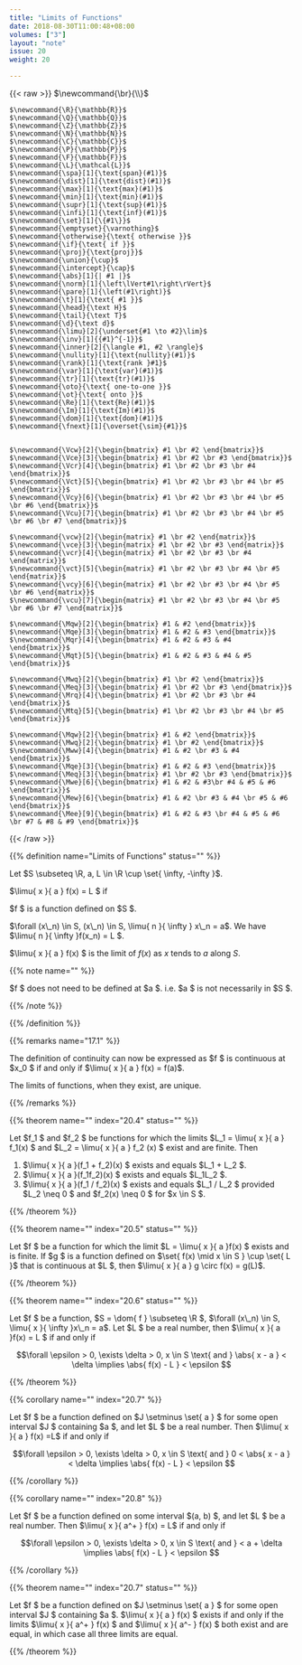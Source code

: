 ```yaml
---
title: "Limits of Functions"
date: 2018-08-30T11:00:48+08:00
volumes: ["3"]
layout: "note"
issue: 20
weight: 20

---
```


<!--more-->

<div class="latex-macros">
  {{< raw >}}
    $\newcommand{\br}{\\}$

    $\newcommand{\R}{\mathbb{R}}$
    $\newcommand{\Q}{\mathbb{Q}}$
    $\newcommand{\Z}{\mathbb{Z}}$
    $\newcommand{\N}{\mathbb{N}}$
    $\newcommand{\C}{\mathbb{C}}$
    $\newcommand{\P}{\mathbb{P}}$
    $\newcommand{\F}{\mathbb{F}}$
    $\newcommand{\L}{\mathcal{L}}$
    $\newcommand{\spa}[1]{\text{span}(#1)}$
    $\newcommand{\dist}[1]{\text{dist}(#1)}$
    $\newcommand{\max}[1]{\text{max}(#1)}$
    $\newcommand{\min}[1]{\text{min}(#1)}$
    $\newcommand{\supr}[1]{\text{sup}(#1)}$
    $\newcommand{\infi}[1]{\text{inf}(#1)}$
    $\newcommand{\set}[1]{\{#1\}}$
    $\newcommand{\emptyset}{\varnothing}$
    $\newcommand{\otherwise}{\text{ otherwise }}$
    $\newcommand{\if}{\text{ if }}$
    $\newcommand{\proj}{\text{proj}}$
    $\newcommand{\union}{\cup}$
    $\newcommand{\intercept}{\cap}$
    $\newcommand{\abs}[1]{| #1 |}$
    $\newcommand{\norm}[1]{\left\lVert#1\right\rVert}$
    $\newcommand{\pare}[1]{\left(#1\right)}$
    $\newcommand{\t}[1]{\text{ #1 }}$
    $\newcommand{\head}{\text H}$
    $\newcommand{\tail}{\text T}$
    $\newcommand{\d}{\text d}$
    $\newcommand{\limu}[2]{\underset{#1 \to #2}\lim}$
    $\newcommand{\inv}[1]{{#1}^{-1}}$
    $\newcommand{\inner}[2]{\langle #1, #2 \rangle}$
    $\newcommand{\nullity}[1]{\text{nullity}(#1)}$
    $\newcommand{\rank}[1]{\text{rank }#1}$
    $\newcommand{\var}[1]{\text{var}(#1)}$
    $\newcommand{\tr}[1]{\text{tr}(#1)}$
    $\newcommand{\oto}{\text{ one-to-one }}$
    $\newcommand{\ot}{\text{ onto }}$
    $\newcommand{\Re}[1]{\text{Re}(#1)}$
    $\newcommand{\Im}[1]{\text{Im}(#1)}$
    $\newcommand{\dom}[1]{\text{dom}(#1)}$
    $\newcommand{\fnext}[1]{\overset{\sim}{#1}}$


    $\newcommand{\Vcw}[2]{\begin{bmatrix} #1 \br #2 \end{bmatrix}}$
    $\newcommand{\Vce}[3]{\begin{bmatrix} #1 \br #2 \br #3 \end{bmatrix}}$
    $\newcommand{\Vcr}[4]{\begin{bmatrix} #1 \br #2 \br #3 \br #4 \end{bmatrix}}$
    $\newcommand{\Vct}[5]{\begin{bmatrix} #1 \br #2 \br #3 \br #4 \br #5 \end{bmatrix}}$
    $\newcommand{\Vcy}[6]{\begin{bmatrix} #1 \br #2 \br #3 \br #4 \br #5 \br #6 \end{bmatrix}}$
    $\newcommand{\Vcu}[7]{\begin{bmatrix} #1 \br #2 \br #3 \br #4 \br #5 \br #6 \br #7 \end{bmatrix}}$

    $\newcommand{\vcw}[2]{\begin{matrix} #1 \br #2 \end{matrix}}$
    $\newcommand{\vce}[3]{\begin{matrix} #1 \br #2 \br #3 \end{matrix}}$
    $\newcommand{\vcr}[4]{\begin{matrix} #1 \br #2 \br #3 \br #4 \end{matrix}}$
    $\newcommand{\vct}[5]{\begin{matrix} #1 \br #2 \br #3 \br #4 \br #5 \end{matrix}}$
    $\newcommand{\vcy}[6]{\begin{matrix} #1 \br #2 \br #3 \br #4 \br #5 \br #6 \end{matrix}}$
    $\newcommand{\vcu}[7]{\begin{matrix} #1 \br #2 \br #3 \br #4 \br #5 \br #6 \br #7 \end{matrix}}$

    $\newcommand{\Mqw}[2]{\begin{bmatrix} #1 & #2 \end{bmatrix}}$
    $\newcommand{\Mqe}[3]{\begin{bmatrix} #1 & #2 & #3 \end{bmatrix}}$
    $\newcommand{\Mqr}[4]{\begin{bmatrix} #1 & #2 & #3 & #4 \end{bmatrix}}$
    $\newcommand{\Mqt}[5]{\begin{bmatrix} #1 & #2 & #3 & #4 & #5 \end{bmatrix}}$

    $\newcommand{\Mwq}[2]{\begin{bmatrix} #1 \br #2 \end{bmatrix}}$
    $\newcommand{\Meq}[3]{\begin{bmatrix} #1 \br #2 \br #3 \end{bmatrix}}$
    $\newcommand{\Mrq}[4]{\begin{bmatrix} #1 \br #2 \br #3 \br #4 \end{bmatrix}}$
    $\newcommand{\Mtq}[5]{\begin{bmatrix} #1 \br #2 \br #3 \br #4 \br #5 \end{bmatrix}}$

    $\newcommand{\Mqw}[2]{\begin{bmatrix} #1 & #2 \end{bmatrix}}$
    $\newcommand{\Mwq}[2]{\begin{bmatrix} #1 \br #2 \end{bmatrix}}$
    $\newcommand{\Mww}[4]{\begin{bmatrix} #1 & #2 \br #3 & #4 \end{bmatrix}}$
    $\newcommand{\Mqe}[3]{\begin{bmatrix} #1 & #2 & #3 \end{bmatrix}}$
    $\newcommand{\Meq}[3]{\begin{bmatrix} #1 \br #2 \br #3 \end{bmatrix}}$
    $\newcommand{\Mwe}[6]{\begin{bmatrix} #1 & #2 & #3\br #4 & #5 & #6 \end{bmatrix}}$
    $\newcommand{\Mew}[6]{\begin{bmatrix} #1 & #2 \br #3 & #4 \br #5 & #6 \end{bmatrix}}$
    $\newcommand{\Mee}[9]{\begin{bmatrix} #1 & #2 & #3 \br #4 & #5 & #6 \br #7 & #8 & #9 \end{bmatrix}}$
  {{< /raw >}}
</div>

{{% definition name="Limits of Functions" status="" %}}

Let $S \subseteq \R, a, L \in \R \cup \set{ \infty, -\infty }$.

$\limu{ x }{ a } f(x) = L $ if

$f $ is a function defined on $S $.

$\forall (x\_n) \in S, (x\_n) \in S, \limu{ n }{ \infty } x\_n = a$. We have $\limu{ n }{ \infty }f(x\_n) = L $.

$\limu{ x }{ a } f(x) $ is the limit of $f(x)$ as $x$ tends to $a$ along $S$.

{{% note name="" %}}

$f $ does not need to be defined at $a $. i.e. $a $ is not necessarily in $S $.

{{% /note %}}

{{% /definition %}}

{{% remarks name="17.1" %}}

The definition of continuity can now be expressed as $f $ is continuous at $x\_0 $ if and only if $\limu{ x }{ a } f(x) = f(a)$.

The limits of functions, when they exist, are unique.

{{% /remarks %}}

{{% theorem name="" index="20.4" status="" %}}

Let $f\_1 $ and $f\_2 $ be functions for which the limits $L\_1 = \limu{ x }{ a } f\_1(x) $ and $L\_2 = \limu{ x }{ a } f\_2 (x) $ exist and are finite. Then

1. $\limu{ x }{ a }(f\_1 + f\_2)(x) $ exists and equals $L\_1 + L\_2 $.
2. $\limu{ x }{ a }(f\_1f\_2)(x) $ exists and equals $L\_1L\_2 $.
3. $\limu{ x }{ a }(f\_1 / f\_2)(x) $ exists and equals $L\_1 / L\_2 $ provided $L\_2 \neq 0 $ and $f\_2(x) \neq 0 $ for $x \in S $.

{{% /theorem %}}

{{% theorem name="" index="20.5" status="" %}}

Let $f $ be a function for which the limit $L = \limu{ x }{ a }f(x) $ exists and is finite. If $g $ is a function defined on $\set{ f(x) \mid x \in S } \cup \set{ L }$ that is continuous at $L $, then $\limu{ x }{ a } g \circ f(x) = g(L)$.

{{% /theorem %}}

{{% theorem name="" index="20.6" status="" %}}

Let $f $ be a function, $S = \dom{ f } \subseteq \R $, $\forall (x\_n) \in S, \limu{ x }{ \infty }x\_n = a$. Let $L $ be a real number, then $\limu{ x }{ a }f(x) = L $ if and only if

$$\forall \epsilon > 0, \exists \delta > 0, x \in S \text{ and } \abs{ x - a } < \delta \implies \abs{ f(x) - L } < \epsilon $$

{{% /theorem %}}

{{% corollary name="" index="20.7" %}}

Let $f $ be a function defined on $J \setminus \set{  a } $ for some open interval $J $ containing $a $, and let $L $ be a real number. Then $\limu{ x }{ a } f(x) =L$  if and only if

$$\forall \epsilon > 0, \exists \delta > 0, x \in S \text{ and } 0 < \abs{ x - a } < \delta \implies \abs{ f(x) - L } < \epsilon $$

{{% /corollary %}}

{{% corollary name="" index="20.8" %}}

Let $f $ be a function defined on some interval $(a, b) $, and let $L $ be a real number. Then $\limu{ x }{ a^+ } f(x) = L$ if and only if

$$\forall \epsilon > 0, \exists \delta > 0, x \in S \text{ and }  < a + \delta \implies \abs{ f(x) - L } < \epsilon $$

{{% /corollary %}}

{{% theorem name="" index="20.7" status="" %}}

Let $f $ be a function defined on $J \setminus \set{  a } $ for some open interval $J $ containing $a $. $\limu{ x }{ a } f(x) $ exists if and only if the limits $\limu{ x }{ a^+ } f(x) $ and $\limu{ x }{ a^- } f(x) $ both exist and are equal, in which case all three limits are equal.

{{% /theorem %}}

